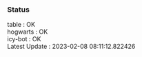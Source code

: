 ### Status


table : OK  
hogwarts : OK  
icy-bot : OK  
Latest Update : 2023-02-08 08:11:12.822426
